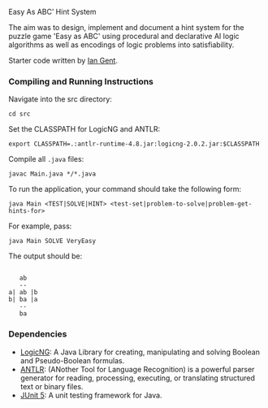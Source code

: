 Easy As ABC’ Hint System

The aim was to design, implement and document a hint system for the puzzle game 'Easy as ABC' using procedural and declarative AI logic algorithms as well as encodings of logic problems into satisfiability.

Starter code written by [Ian Gent](https://ipg.host.cs.st-andrews.ac.uk/).

### Compiling and Running Instructions

Navigate into the src directory:

```shell script
cd src
```

Set the CLASSPATH for LogicNG and ANTLR:

```shell script
export CLASSPATH=.:antlr-runtime-4.8.jar:logicng-2.0.2.jar:$CLASSPATH
```

Compile all `.java` files:

```shell script
javac Main.java */*.java
```

To run the application, your command should take the following form:

```shell script
java Main <TEST|SOLVE|HINT> <test-set|problem-to-solve|problem-get-hints-for>
```

For example, pass:

```shell script
java Main SOLVE VeryEasy
```

The output should be:

```

   ab  
   --
a| ab |b
b| ba |a
   --  
   ba  
```

### Dependencies
- [LogicNG](https://github.com/logic-ng/LogicNG): A Java Library for creating, manipulating and solving Boolean and Pseudo-Boolean formulas.
- [ANTLR](https://www.antlr.org/): (ANother Tool for Language Recognition) is a powerful parser generator for reading, processing, executing, or translating structured text or binary files.
- [JUnit 5](https://junit.org/junit5/): A unit testing framework for Java.